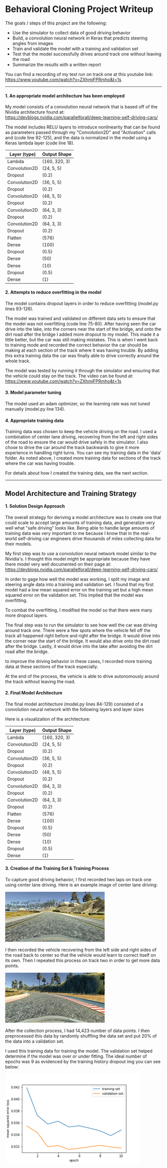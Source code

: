 # Behavioral Cloning Project Writeup

The goals / steps of this project are the following:

- Use the simulator to collect data of good driving behavior
- Build, a convolution neural network in Keras that predicts steering angles from images
- Train and validate the model with a training and validation set
- Test that the model successfully drives around track one without leaving the road
- Summarize the results with a written report

You can find a recording of my test run on track one at this youtube link:
https://www.youtube.com/watch?v=ZXhmjFPRmho&t=1s

***

#### 1. An appropriate model architecture has been employed

My model consists of a convolution neural network that is based off of the Nividia architecture found at:
https://devblogs.nvidia.com/parallelforall/deep-learning-self-driving-cars/

The model includes RELU layers to introduce nonlinearity that can be found as parameters passed through my "Convolution2D" and "Activation" calls and (code line 92-125), and the data is normalized in the model using a Keras lambda layer (code line 18).

| Layer (type)   | Output Shape  |
|----------------|---------------|
| Lambda         | (160, 320, 3) |
| Convolution2D  | (24, 5, 5)    |
| Dropout        | (0.2)         |
| Convolution2D  | (36, 5, 5)    |
| Dropout        | (0.2)         |
| Convolution2D  | (48, 5, 5)    |
| Dropout        | (0.2)         |
| Convolution2D  | (64, 3, 3)    |
| Dropout        | (0.2)         |
| Convolution2D  | (64, 3, 3)    |
| Dropout        | (0.2)         |
| Flatten        | (576)         |
| Dense          | (100)         |
| Dropout        | (0.5)         |
| Dense          | (50)          |
| Dense          | (10)          |
| Dropout        | (0.5)         |
| Dense          | (1)           |

#### 2. Attempts to reduce overfitting in the model

The model contains dropout layers in order to reduce overfitting (model.py lines 93-126).

The model was trained and validated on different data sets to ensure that the model was not overfitting (code line 75-80). After having seen the car drive into the lake, into the corners near the start of the bridge, and onto the dirt road after the bridge I added more dropout to my model. This made it a little better, but the car was still making mistakes. This is when I went back to training mode and recorded the correct behavior the car should be making at each section of the track where it was having trouble. By adding this extra training data the car was finally able to drive correctly around the whole track.

The model was tested by running it through the simulator and ensuring that the vehicle could stay on the track. The video can be found at: https://www.youtube.com/watch?v=ZXhmjFPRmho&t=1s

#### 3. Model parameter tuning

The model used an adam optimizer, so the learning rate was not tuned manually (model.py line 134).

#### 4. Appropriate training data

Training data was chosen to keep the vehicle driving on the road. I used a combination of center lane driving, recovering from the left and right sides of the road to ensure the car would drive safely in the simulator. I also chose to drive the car around the track backwards to give it more experience in handling right turns. You can see my training data in the 'data' folder. As noted above, I created more training data for sections of the track where the car was having trouble.

For details about how I created the training data, see the next section.

***

## Model Architecture and Training Strategy

#### 1. Solution Design Approach

The overall strategy for deriving a model architecture was to create one that could scale to accept large amounts of training data, and generalize very well what "safe driving" looks like. Being able to handle large amounts of training data was very important to me because I know that in the real-world self-driving car engineers drive thousands of miles collecting data for their models.

My first step was to use a convolution neural network model similar to the Nividia's. I thought this model might be appropriate because they have there model very well documented on their page at: https://devblogs.nvidia.com/parallelforall/deep-learning-self-driving-cars/

In order to gage how well the model was working, I split my image and steering angle data into a training and validation set. I found that my first model had a low mean squared error on the training set but a high mean squared error on the validation set. This implied that the model was overfitting.

To combat the overfitting, I modified the model so that there were many more dropout layers.

The final step was to run the simulator to see how well the car was driving around track one. There were a few spots where the vehicle fell off the track all happened right before and right after the bridge. It would drive into the corner near the start of the bridge. It would also drive onto the dirt road after the bridge. Lastly, it would drive into the lake after avoiding the dirt road after the bridge.

to improve the driving behavior in these cases, I recorded more training data at these sections of the track especially.

At the end of the process, the vehicle is able to drive autonomously around the track without leaving the road.

#### 2. Final Model Architecture

The final model architecture (model.py lines 84-129) consisted of a convolution neural network with the following layers and layer sizes

Here is a visualization of the architecture:

| Layer (type)   | Output Shape  |
|----------------|---------------|
| Lambda         | (160, 320, 3) |
| Convolution2D  | (24, 5, 5)    |
| Dropout        | (0.2)         |
| Convolution2D  | (36, 5, 5)    |
| Dropout        | (0.2)         |
| Convolution2D  | (48, 5, 5)    |
| Dropout        | (0.2)         |
| Convolution2D  | (64, 3, 3)    |
| Dropout        | (0.2)         |
| Convolution2D  | (64, 3, 3)    |
| Dropout        | (0.2)         |
| Flatten        | (576)         |
| Dense          | (100)         |
| Dropout        | (0.5)         |
| Dense          | (50)          |
| Dense          | (10)          |
| Dropout        | (0.5)         |
| Dense          | (1)           |

#### 3. Creation of the Training Set & Training Process

To capture good driving behavior, I first recorded two laps on track one using center lane driving. Here is an example image of center lane driving:

![alt tag](imgs/center_lane_driving.jpg)

I then recorded the vehicle recovering from the left side and right sides of the road back to center so that the vehicle would learn to correct itself on its own. Then I repeated this process on track two in order to get more data points.

![alt tag](imgs/recover.gif)

After the collection process, I had 14,423 number of data points. I then preprocessed this data by randomly shuffling the data set and put 20% of the data into a validation set.

I used this training data for training the model. The validation set helped determine if the model was over or under fitting. The ideal number of epochs was 9 as evidenced by the training history dropout img you can see below:

![alt tag](imgs/training_vs_validation.png)
